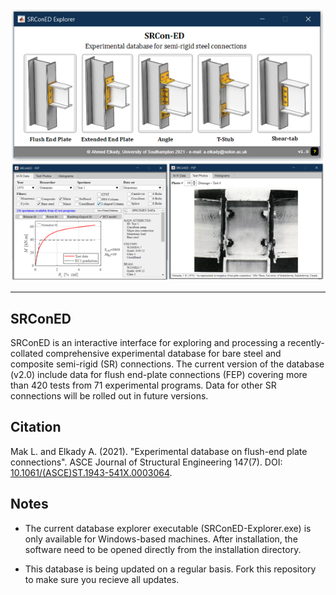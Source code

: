 <p align="center">
  <img width="500" src="Screenshot.png" alt="SRConED Explorer">
</p>

--------------

## SRConED
SRConED is an interactive interface for exploring and processing a recently-collated comprehensive experimental database for bare steel and composite semi-rigid (SR) connections. The current version of the database (v2.0) include data for flush end-plate connections (FEP) covering more than 420 tests from 71 experimental programs. Data for other SR connections will be rolled out in future versions.

## Citation
Mak L. and Elkady A. (2021). "Experimental database on flush-end plate connections". ASCE Journal of Structural Engineering 147(7). DOI: [10.1061/(ASCE)ST.1943-541X.0003064](https://ascelibrary.org/doi/abs/10.1061/%28ASCE%29ST.1943-541X.0003064).

## Notes
* The current database explorer executable (SRConED-Explorer.exe) is only available for Windows-based machines. After installation, the software need to be opened directly from the installation directory.

* This database is being updated on a regular basis. Fork this repository to make sure you recieve all updates.

